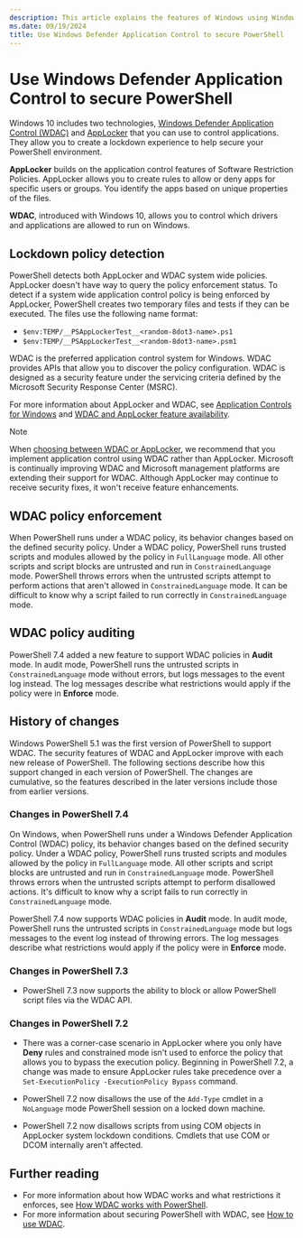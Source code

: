 ```yaml
---
description: This article explains the features of Windows using Windows Defender Application Control (WDAC) that can be used to secure your PowerShell environment.
ms.date: 09/19/2024
title: Use Windows Defender Application Control to secure PowerShell
---
```

# Use Windows Defender Application Control to secure PowerShell

Windows 10 includes two technologies, [Windows Defender Application Control (WDAC)][04] and
[AppLocker][01] that you can use to control applications. They allow you to create a lockdown
experience to help secure your PowerShell environment.

**AppLocker** builds on the application control features of Software Restriction Policies. AppLocker
allows you to create rules to allow or deny apps for specific users or groups. You identify the apps
based on unique properties of the files.

**WDAC**, introduced with Windows 10, allows you to control which drivers and applications are
allowed to run on Windows.

## Lockdown policy detection

PowerShell detects both AppLocker and WDAC system wide policies. AppLocker doesn't have way to query
the policy enforcement status. To detect if a system wide application control policy is being
enforced by AppLocker, PowerShell creates two temporary files and tests if they can be executed. The
files use the following name format:

- `$env:TEMP/__PSAppLockerTest__<random-8dot3-name>.ps1`
- `$env:TEMP/__PSAppLockerTest__<random-8dot3-name>.psm1`

WDAC is the preferred application control system for Windows. WDAC provides APIs that allow you to
discover the policy configuration. WDAC is designed as a security feature under the servicing
criteria defined by the Microsoft Security Response Center (MSRC).

For more information about AppLocker and WDAC, see [Application Controls for Windows][04] and
[WDAC and AppLocker feature availability][02].

> [!NOTE]
> When [choosing between WDAC or AppLocker][03], we recommend that you implement application control
> using WDAC rather than AppLocker. Microsoft is continually improving WDAC and Microsoft management
> platforms are extending their support for WDAC. Although AppLocker may continue to receive
> security fixes, it won't receive feature enhancements.

## WDAC policy enforcement

When PowerShell runs under a WDAC policy, its behavior changes based on the defined security policy.
Under a WDAC policy, PowerShell runs trusted scripts and modules allowed by the policy in
`FullLanguage` mode. All other scripts and script blocks are untrusted and run in
`ConstrainedLanguage` mode. PowerShell throws errors when the untrusted scripts attempt to perform
actions that aren't allowed in `ConstrainedLanguage` mode. It can be difficult to know why a script
failed to run correctly in `ConstrainedLanguage` mode.

## WDAC policy auditing

PowerShell 7.4 added a new feature to support WDAC policies in **Audit** mode. In audit mode,
PowerShell runs the untrusted scripts in `ConstrainedLanguage` mode without errors, but logs
messages to the event log instead. The log messages describe what restrictions would apply if the
policy were in **Enforce** mode.

## History of changes

Windows PowerShell 5.1 was the first version of PowerShell to support WDAC. The security features of
WDAC and AppLocker improve with each new release of PowerShell. The following sections describe how
this support changed in each version of PowerShell. The changes are cumulative, so the features
described in the later versions include those from earlier versions.

### Changes in PowerShell 7.4

On Windows, when PowerShell runs under a Windows Defender Application Control (WDAC) policy, its
behavior changes based on the defined security policy. Under a WDAC policy, PowerShell runs trusted
scripts and modules allowed by the policy in `FullLanguage` mode. All other scripts and script
blocks are untrusted and run in `ConstrainedLanguage` mode. PowerShell throws errors when the
untrusted scripts attempt to perform disallowed actions. It's difficult to know why a script fails
to run correctly in `ConstrainedLanguage` mode.

PowerShell 7.4 now supports WDAC policies in **Audit** mode. In audit mode, PowerShell runs the
untrusted scripts in `ConstrainedLanguage` mode but logs messages to the event log instead of
throwing errors. The log messages describe what restrictions would apply if the policy were in
**Enforce** mode.

### Changes in PowerShell 7.3

- PowerShell 7.3 now supports the ability to block or allow PowerShell script files via the WDAC
  API.

### Changes in PowerShell 7.2

- There was a corner-case scenario in AppLocker where you only have **Deny** rules and constrained
  mode isn't used to enforce the policy that allows you to bypass the execution policy. Beginning in
  PowerShell 7.2, a change was made to ensure AppLocker rules take precedence over a
  `Set-ExecutionPolicy -ExecutionPolicy Bypass` command.

- PowerShell 7.2 now disallows the use of the `Add-Type` cmdlet in a `NoLanguage` mode PowerShell
  session on a locked down machine.

- PowerShell 7.2 now disallows scripts from using COM objects in AppLocker system lockdown
  conditions. Cmdlets that use COM or DCOM internally aren't affected.

## Further reading

- For more information about how WDAC works and what restrictions it enforces, see
  [How WDAC works with PowerShell][06].
- For more information about securing PowerShell with WDAC, see [How to use WDAC][05].

<!-- link references -->
[01]: /windows/security/threat-protection/windows-defender-application-control/applocker/what-is-applocker
[02]: /windows/security/threat-protection/windows-defender-application-control/feature-availability
[03]: /windows/security/threat-protection/windows-defender-application-control/wdac-and-applocker-overview#choose-when-to-use-wdac-or-applocker
[04]: /windows/security/threat-protection/windows-defender-application-control/windows-defender-application-control
[05]: how-to-use-wdac.md
[06]: how-wdac-works.md
